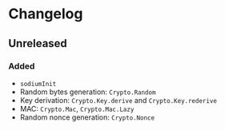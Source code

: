 # Changelog

## Unreleased

### Added

* `sodiumInit`
* Random bytes generation: `Crypto.Random`
* Key derivation: `Crypto.Key.derive` and `Crypto.Key.rederive`
* MAC: `Crypto.Mac`, `Crypto.Mac.Lazy`
* Random nonce generation: `Crypto.Nonce`
